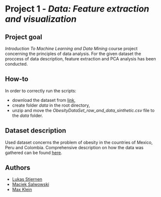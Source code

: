 # Project 1 - *Data: Feature extraction and visualization*
## Project goal

*Introduction To Machine Learning and Data Mining* course project concerning the principles of data analysis. For the given dataset the proccess of data description, feature extraction and PCA analysis has been conducted.

## How-to

In order to correctly run the scripts:
* download the dataset from [link](https://archive.ics.uci.edu/ml/machine-learning-databases/00544/),
* create folder *data* in the root directory,
* unzip and move the *ObesityDataSet_raw_and_data_sinthetic.csv* file to the *data* folder. 

## Dataset description

Used dataset concerns the problem of obesity in the countries of Mexico, Peru and Colombia. Comprehensive description on how the data was gathered can be found [here](https://www.sciencedirect.com/science/article/pii/S2352340919306985/). 

## Authors
- [Lukas Stjernen](https://github.com/Lukas-Stjernen)
- [Maciek Salwowski](https://github.com/MSalwowski)
- [Max Klein](https://github.com/datameerkat)
